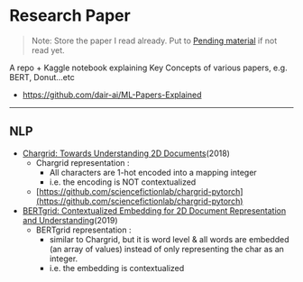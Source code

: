 # Research Paper

> Note: Store the paper I read already. Put to [Pending material](Pending%20material%20db2a0fefdcce4afeaeb1cae3f5aba78b.md) if not read yet.
> 

A repo + Kaggle notebook explaining Key Concepts of various papers, e.g. BERT, Donut…etc

- https://github.com/dair-ai/ML-Papers-Explained

---

## NLP

- [Chargrid: Towards Understanding 2D Documents](https://arxiv.org/pdf/1809.08799.pdf)(2018)
    - Chargrid representation :
        - All characters are 1-hot encoded into a mapping integer
        - i.e. the encoding is NOT contextualized
    - [https://github.com/sciencefictionlab/chargrid-pytorch](https://github.com/sciencefictionlab/chargrid-pytorch)
- [BERTgrid: Contextualized Embedding for 2D Document Representation and Understanding](https://arxiv.org/pdf/1909.04948.pdf)(2019)
    - BERTgrid representation :
        - similar to Chargrid, but it is word level & all words are embedded (an array of values) 
        instead of only representing the char as an integer.
        - i.e. the embedding is contextualized